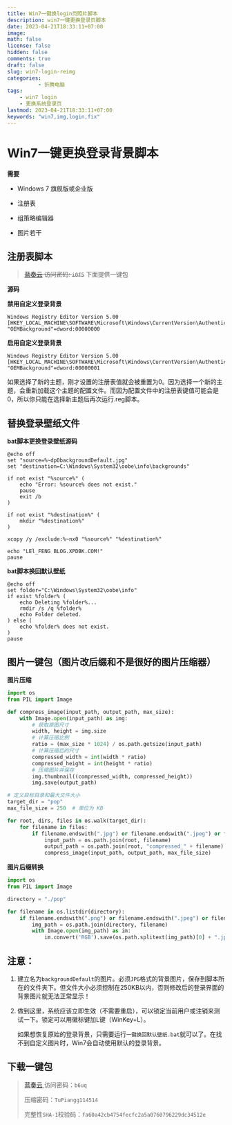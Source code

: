 ```yaml
---
title: Win7一键换login页照片脚本
description: win7一键更换登录页脚本
date: 2023-04-21T18:33:11+07:00
image: 
math: false
license: false
hidden: false
comments: true
draft: false
slug: win7-login-reimg
categories:
          - 折腾电脑
tags:
    - win7 login
    - 更换系统登录页
lastmod: 2023-04-21T18:33:11+07:00
keywords: "win7,img,login,fix"
---
```


# Win7一键更换登录背景脚本

**需要**

- Windows 7 旗舰版或企业版

- 注册表

- 组策略编辑器

- 图片若干

## 注册表脚本

> ~~[蓝奏云](https://pvphack.lanzoue.com/icwpw0t0ldgf) 访问密码: `i0f5`~~ 下面提供一键包

**源码**

**禁用自定义登录背景**

```rego
Windows Registry Editor Version 5.00
[HKEY_LOCAL_MACHINE\SOFTWARE\Microsoft\Windows\CurrentVersion\Authentication\LogonUI\Background]
"OEMBackground"=dword:00000000
```

**启用自定义登录背景**

```rego
Windows Registry Editor Version 5.00
[HKEY_LOCAL_MACHINE\SOFTWARE\Microsoft\Windows\CurrentVersion\Authentication\LogonUI\Background]
"OEMBackground"=dword:00000001
```

如果选择了新的主题，刚才设置的注册表值就会被重置为0。因为选择一个新的主题，会重新加载这个主题的配置文件。而因为配置文件中的注册表键值可能会是0，所以你只能在选择新主题后再次运行.reg脚本。

## 替换登录壁纸文件

**bat脚本更换登录壁纸源码**

```batch
@echo off
set "source=%~dp0backgroundDefault.jpg"
set "destination=C:\Windows\System32\oobe\info\backgrounds"

if not exist "%source%" (
    echo "Error: %source% does not exist."
    pause
    exit /b
)

if not exist "%destination%" (
    mkdir "%destination%"
)

xcopy /y /exclude:%~nx0 "%source%" "%destination%"

echo "LEl_FENG BLOG.XPDBK.COM!"
pause
```

**bat脚本换回默认壁纸**

```batch
@echo off
set folder="C:\Windows\System32\oobe\info"
if exist %folder% (
    echo Deleting %folder%...
    rmdir /s /q %folder%
    echo Folder deleted.
) else (
    echo %folder% does not exist.
)
pause
```

## 图片一键包（图片改后缀和不是很好的图片压缩器）

**图片压缩**

```python
import os
from PIL import Image

def compress_image(input_path, output_path, max_size):
    with Image.open(input_path) as img:
        # 获取原图尺寸
        width, height = img.size
        # 计算压缩比例
        ratio = (max_size * 1024) / os.path.getsize(input_path)
        # 计算压缩后的尺寸
        compressed_width = int(width * ratio)
        compressed_height = int(height * ratio)
        # 压缩图片并保存
        img.thumbnail((compressed_width, compressed_height))
        img.save(output_path)

# 定义目标目录和最大文件大小
target_dir = "pop"
max_file_size = 250  # 单位为 KB

for root, dirs, files in os.walk(target_dir):
    for filename in files:
        if filename.endswith(".jpg") or filename.endswith(".jpeg") or filename.endswith(".png"):
            input_path = os.path.join(root, filename)
            output_path = os.path.join(root, "compressed_" + filename)
            compress_image(input_path, output_path, max_file_size)
```

**图片后缀转换**

```python
import os
from PIL import Image

directory = "./pop"

for filename in os.listdir(directory):
    if filename.endswith(".png") or filename.endswith(".jpeg") or filename.endswith(".bmp"):
        img_path = os.path.join(directory, filename)
        with Image.open(img_path) as im:
            im.convert('RGB').save(os.path.splitext(img_path)[0] + ".jpg")
```

## 注意：

1. 建立名为`backgroundDefault`的图片。必须`JPG`格式的背景图片，保存到脚本所在的文件夹下。但文件大小必须控制在250KB以内，否则修改后的登录界面的背景图片就无法正常显示！

2. 做到这里，系统应该立即生效（不需要重启），可以锁定当前用户或注销来测试一下。锁定可以用徽标键加L键（WinKey+L）。

   如果想恢复原始的登录背景，只需要运行`一键换回默认壁纸.bat`就可以了。在找不到自定义图片时，Win7会自动使用默认的登录背景。

## 下载一键包

> [蓝奏云 ](https://pvphack.lanzoue.com/i7BH50to34kb) 访问密码：`b6uq`
> 
> 压缩密码：`TuPiangg114514`
> 
> 完整性`SHA-1`校验码：`fa60a42cb4754fecfc2a5a0760796229dc34512e`